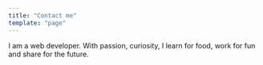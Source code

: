 ```yaml
---
title: "Contact me"
template: "page"
---
```


I am a web developer. With passion, curiosity, I learn for food, work for fun and share for the future.
